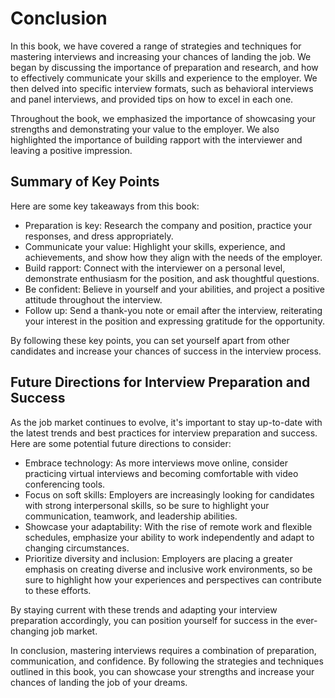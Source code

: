 # Conclusion

In this book, we have covered a range of strategies and techniques for mastering interviews and increasing your chances of landing the job. We began by discussing the importance of preparation and research, and how to effectively communicate your skills and experience to the employer. We then delved into specific interview formats, such as behavioral interviews and panel interviews, and provided tips on how to excel in each one.

Throughout the book, we emphasized the importance of showcasing your strengths and demonstrating your value to the employer. We also highlighted the importance of building rapport with the interviewer and leaving a positive impression.

Summary of Key Points
---------------------

Here are some key takeaways from this book:

* Preparation is key: Research the company and position, practice your responses, and dress appropriately.
* Communicate your value: Highlight your skills, experience, and achievements, and show how they align with the needs of the employer.
* Build rapport: Connect with the interviewer on a personal level, demonstrate enthusiasm for the position, and ask thoughtful questions.
* Be confident: Believe in yourself and your abilities, and project a positive attitude throughout the interview.
* Follow up: Send a thank-you note or email after the interview, reiterating your interest in the position and expressing gratitude for the opportunity.

By following these key points, you can set yourself apart from other candidates and increase your chances of success in the interview process.

Future Directions for Interview Preparation and Success
-------------------------------------------------------

As the job market continues to evolve, it's important to stay up-to-date with the latest trends and best practices for interview preparation and success. Here are some potential future directions to consider:

* Embrace technology: As more interviews move online, consider practicing virtual interviews and becoming comfortable with video conferencing tools.
* Focus on soft skills: Employers are increasingly looking for candidates with strong interpersonal skills, so be sure to highlight your communication, teamwork, and leadership abilities.
* Showcase your adaptability: With the rise of remote work and flexible schedules, emphasize your ability to work independently and adapt to changing circumstances.
* Prioritize diversity and inclusion: Employers are placing a greater emphasis on creating diverse and inclusive work environments, so be sure to highlight how your experiences and perspectives can contribute to these efforts.

By staying current with these trends and adapting your interview preparation accordingly, you can position yourself for success in the ever-changing job market.

In conclusion, mastering interviews requires a combination of preparation, communication, and confidence. By following the strategies and techniques outlined in this book, you can showcase your strengths and increase your chances of landing the job of your dreams.

